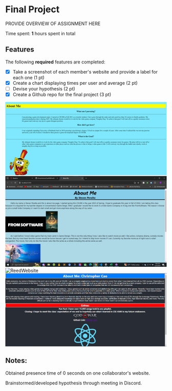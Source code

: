 # Final Project

PROVIDE OVERVIEW OF ASSIGNMENT HERE

Time spent: **1** hours spent in total

## Features

The following **required** features are completed:

- [X] Take a screenshot of each member's website and provide a label for each one (1 pt)
- [X] Create a chart displaying times per user and average (2 pt)
- [ ] Devise your hypothesis (2 pt)
- [X] Create a Github repo for the final project (3 pt)

<img src="images/Daniel Mesones Website PNG.png" title='DanielWebsite' width='' alt='DanielWebsite' />
<img src="images/Steven Website.png" title='StevenWebsite' width='' alt='StevenWebsite' />
<img src="images/Reed Website.png" title='ReedWebsite' width='' alt='ReedWebsite' />
<img src="images/Christopher Website.png" title='ChrisWebsite' width='' alt='ChrisWebsite' />


## Notes:
<u1>
  <p>Obtained presence time of 0 seconds on one collaborator's website.</p>
  <p>Brainstormed/developed hypothesis through meeting in Discord.<p>
<u1>
